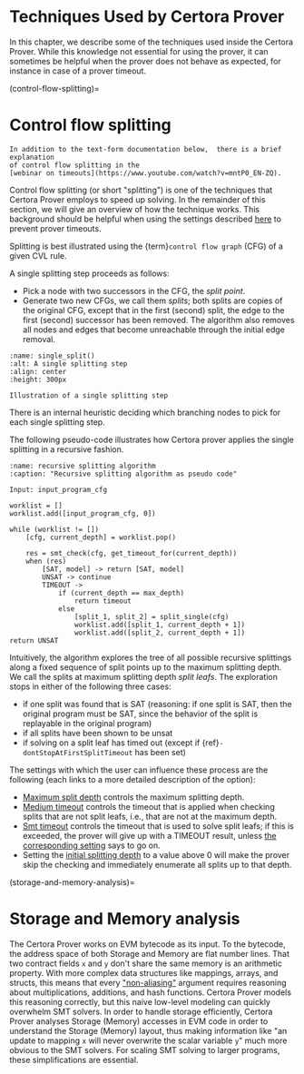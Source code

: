 Techniques Used by Certora Prover
=================================

In this chapter, we describe some of the techniques used inside the Certora
Prover. While this knowledge not essential for using the prover, it can
sometimes be helpful when the prover does not behave as expected, for instance
in case of a prover timeout.

(control-flow-splitting)=
# Control flow splitting


```{note}
In addition to the text-form documentation below,  there is a brief explanation 
of control flow splitting in the 
[webinar on timeouts](https://www.youtube.com/watch?v=mntP0_EN-ZQ).
```


Control flow splitting (or short "splitting") is one of the techniques that
Certora Prover employs to speed up solving. In the remainder of this section, we
will give an overview of how the technique works. This background should be
helpful when using the settings described [here](control-flow-splitting-options)
to prevent prover timeouts.

Splitting is best illustrated using the {term}`control flow graph` (CFG) of a given
CVL rule.

A single splitting step proceeds as follows:
 - Pick a node with two successors in the CFG, the *split point*.
 - Generate two new CFGs, we call them *splits*; both splits are copies of the 
   original CFG, except that in the first (second) split, the edge to the first 
   (second) successor has been removed. The algorithm also removes all nodes and 
   edges that become unreachable through the initial edge removal.

```{figure} split-step.png
:name: single_split()
:alt: A single splitting step
:align: center
:height: 300px

Illustration of a single splitting step
```


There is an internal heuristic deciding which branching nodes to pick for each
single splitting step.

The following pseudo-code illustrates how Certora prover applies the single splitting 
in a recursive fashion.

```{code-block}
:name: recursive splitting algorithm
:caption: "Recursive splitting algorithm as pseudo code"

Input: input_program_cfg

worklist = []
worklist.add([input_program_cfg, 0])

while (worklist != [])
    [cfg, current_depth] = worklist.pop()

    res = smt_check(cfg, get_timeout_for(current_depth))
    when (res) 
        [SAT, model] -> return [SAT, model]
        UNSAT -> continue
        TIMEOUT -> 
            if (current_depth == max_depth)
                return timeout
            else
                [split_1, split_2] = split_single(cfg)
                worklist.add([split_1, current_depth + 1])
                worklist.add([split_2, current_depth + 1])
return UNSAT
```

Intuitively, the algorithm explores the tree of all possible recursive
splittings along a fixed sequence of split points up to the maximum splitting
depth. We call the splits at maximum splitting depth *split leafs*. The
exploration stops in either of the following three cases:
 - if one split was found that is SAT (reasoning: if one split is SAT, then the
  original program must be SAT, since the behavior of the split is replayable in
  the original program)
 - if all splits have been shown to be unsat
 - if solving on a split leaf has timed out (except if 
   {ref}`-dontStopAtFirstSplitTimeout` has been set)

The settings with which the user can influence these process are the
following (each links to a more detailed description of the option):

 - [Maximum split depth](-depth) controls the maximum splitting depth.
 - [Medium timeout](-mediumTimeout) controls the timeout that is applied when
   checking splits that are not split leafs, i.e., that are not at the maximum
   depth. 
 - [Smt timeout](--smt_timeout) controls the timeout that is used to solve split 
   leafs; if this is exceeded, the prover will give up with a TIMEOUT 
   result, unless [the corresponding setting](-dontStopAtFirstSplitTimeout) says 
   to go on.
 - Setting the [initial splitting depth](-smt_initialSplitDepth) to a value 
   above 0 will make the prover skip the checking and immediately enumerate all 
   splits up to that depth.

(storage-and-memory-analysis)=
# Storage and Memory analysis

The Certora Prover works on EVM bytecode as its input. To the bytecode, the
address space of both Storage and Memory are flat number lines. That two
contract fields `x` and `y` don't share the same memory is an arithmetic
property. With more complex data structures like mappings, arrays, and structs,
this means that every
["non-aliasing"](https://en.wikipedia.org/wiki/Aliasing_(computing)) argument
requires reasoning about multiplications, additions, and hash functions. Certora
Prover models this reasoning correctly, but this naive low-level modeling can
quickly overwhelm SMT solvers. In order to handle storage efficiently, Certora
Prover analyses Storage (Memory) accesses in EVM code in order to understand the
Storage (Memory) layout, thus making information like "an update to mapping `x`
will never overwrite the scalar variable `y`" much more obvious to the SMT
solvers. For scaling SMT solving to larger programs, these simplifications are
essential.

